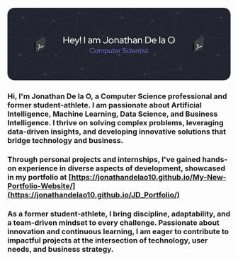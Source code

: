 ![Header](./gitHubHeader7.png)


### Hi, I'm Jonathan De la O, a Computer Science professional and former student-athlete. I am passionate about Artificial Intelligence, Machine Learning, Data Science, and Business Intelligence. I thrive on solving complex problems, leveraging data-driven insights, and developing innovative solutions that bridge technology and business.

### Through personal projects and internships, I've gained hands-on experience in diverse aspects of development, showcased in my portfolio at [https://jonathandelao10.github.io/My-New-Portfolio-Website/](https://jonathandelao10.github.io/JD_Portfolio/)

### As a former student-athlete, I bring discipline, adaptability, and a team-driven mindset to every challenge. Passionate about innovation and continuous learning, I am eager to contribute to impactful projects at the intersection of technology, user needs, and business strategy.
